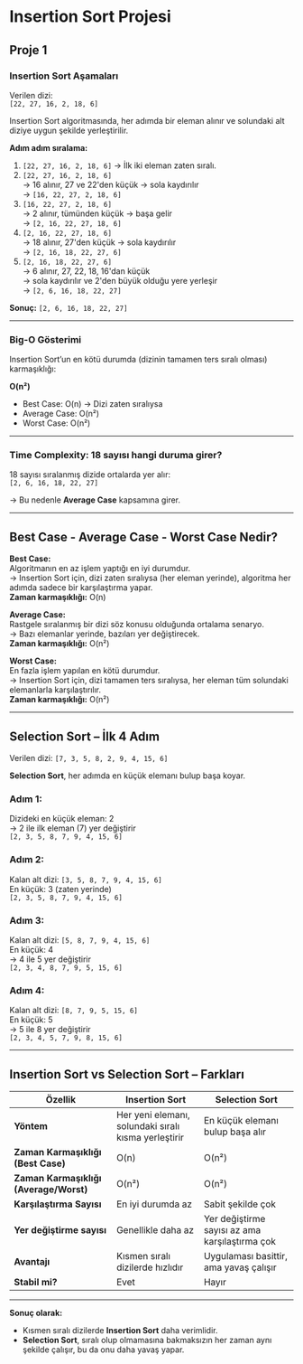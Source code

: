 # Insertion Sort Projesi

## Proje 1

### Insertion Sort Aşamaları

Verilen dizi:  
`[22, 27, 16, 2, 18, 6]`

Insertion Sort algoritmasında, her adımda bir eleman alınır ve solundaki alt diziye uygun şekilde yerleştirilir.

**Adım adım sıralama:**

1. `[22, 27, 16, 2, 18, 6]` → İlk iki eleman zaten sıralı.
2. `[22, 27, 16, 2, 18, 6]`  
   → 16 alınır, 27 ve 22'den küçük → sola kaydırılır  
   → `[16, 22, 27, 2, 18, 6]`
3. `[16, 22, 27, 2, 18, 6]`  
   → 2 alınır, tümünden küçük → başa gelir  
   → `[2, 16, 22, 27, 18, 6]`
4. `[2, 16, 22, 27, 18, 6]`  
   → 18 alınır, 27'den küçük → sola kaydırılır  
   → `[2, 16, 18, 22, 27, 6]`
5. `[2, 16, 18, 22, 27, 6]`  
   → 6 alınır, 27, 22, 18, 16'dan küçük  
   → sola kaydırılır ve 2'den büyük olduğu yere yerleşir  
   → `[2, 6, 16, 18, 22, 27]`

**Sonuç:** `[2, 6, 16, 18, 22, 27]`

---

### Big-O Gösterimi

Insertion Sort’un en kötü durumda (dizinin tamamen ters sıralı olması) karmaşıklığı:

**O(n²)**

- Best Case: O(n) → Dizi zaten sıralıysa
- Average Case: O(n²)
- Worst Case: O(n²)

---

### Time Complexity: 18 sayısı hangi duruma girer?

18 sayısı sıralanmış dizide ortalarda yer alır:  
`[2, 6, 16, 18, 22, 27]`

→ Bu nedenle **Average Case** kapsamına girer.

---

## Best Case - Average Case - Worst Case Nedir?

**Best Case:**  
Algoritmanın en az işlem yaptığı en iyi durumdur.  
→ Insertion Sort için, dizi zaten sıralıysa (her eleman yerinde), algoritma her adımda sadece bir karşılaştırma yapar.  
**Zaman karmaşıklığı:** O(n)

**Average Case:**  
Rastgele sıralanmış bir dizi söz konusu olduğunda ortalama senaryo.  
→ Bazı elemanlar yerinde, bazıları yer değiştirecek.  
**Zaman karmaşıklığı:** O(n²)

**Worst Case:**  
En fazla işlem yapılan en kötü durumdur.  
→ Insertion Sort için, dizi tamamen ters sıralıysa, her eleman tüm solundaki elemanlarla karşılaştırılır.  
**Zaman karmaşıklığı:** O(n²)

---

## Selection Sort – İlk 4 Adım

Verilen dizi: `[7, 3, 5, 8, 2, 9, 4, 15, 6]`

**Selection Sort**, her adımda en küçük elemanı bulup başa koyar.

### Adım 1:
Dizideki en küçük eleman: 2  
→ 2 ile ilk eleman (7) yer değiştirir  
`[2, 3, 5, 8, 7, 9, 4, 15, 6]`

### Adım 2:
Kalan alt dizi: `[3, 5, 8, 7, 9, 4, 15, 6]`  
En küçük: 3 (zaten yerinde)  
`[2, 3, 5, 8, 7, 9, 4, 15, 6]`

### Adım 3:
Kalan alt dizi: `[5, 8, 7, 9, 4, 15, 6]`  
En küçük: 4  
→ 4 ile 5 yer değiştirir  
`[2, 3, 4, 8, 7, 9, 5, 15, 6]`

### Adım 4:
Kalan alt dizi: `[8, 7, 9, 5, 15, 6]`  
En küçük: 5  
→ 5 ile 8 yer değiştirir  
`[2, 3, 4, 5, 7, 9, 8, 15, 6]`

---

## Insertion Sort vs Selection Sort – Farkları

| Özellik | Insertion Sort | Selection Sort |
|--------|----------------|----------------|
| **Yöntem** | Her yeni elemanı, solundaki sıralı kısma yerleştirir | En küçük elemanı bulup başa alır |
| **Zaman Karmaşıklığı (Best Case)** | O(n) | O(n²) |
| **Zaman Karmaşıklığı (Average/Worst)** | O(n²) | O(n²) |
| **Karşılaştırma Sayısı** | En iyi durumda az | Sabit şekilde çok |
| **Yer değiştirme sayısı** | Genellikle daha az | Yer değiştirme sayısı az ama karşılaştırma çok |
| **Avantajı** | Kısmen sıralı dizilerde hızlıdır | Uygulaması basittir, ama yavaş çalışır |
| **Stabil mi?** | Evet | Hayır |

---

**Sonuç olarak:**  
- Kısmen sıralı dizilerde **Insertion Sort** daha verimlidir.  
- **Selection Sort**, sıralı olup olmamasına bakmaksızın her zaman aynı şekilde çalışır, bu da onu daha yavaş yapar.


